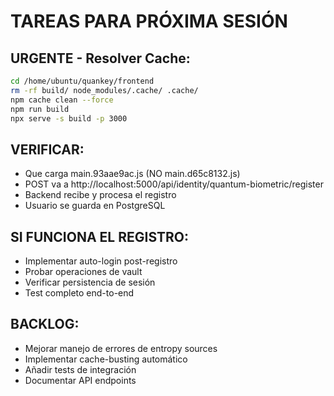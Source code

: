 # TAREAS PARA PRÓXIMA SESIÓN

## URGENTE - Resolver Cache:
```bash
cd /home/ubuntu/quankey/frontend
rm -rf build/ node_modules/.cache/ .cache/
npm cache clean --force
npm run build
npx serve -s build -p 3000
```

## VERIFICAR:
- Que carga main.93aae9ac.js (NO main.d65c8132.js)
- POST va a http://localhost:5000/api/identity/quantum-biometric/register
- Backend recibe y procesa el registro
- Usuario se guarda en PostgreSQL

## SI FUNCIONA EL REGISTRO:
- Implementar auto-login post-registro
- Probar operaciones de vault
- Verificar persistencia de sesión
- Test completo end-to-end

## BACKLOG:
- Mejorar manejo de errores de entropy sources
- Implementar cache-busting automático
- Añadir tests de integración
- Documentar API endpoints